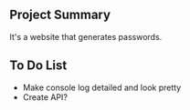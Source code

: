 ## Project Summary

It's a website that generates passwords.

## To Do List

* Make console log detailed and look pretty
* Create API?